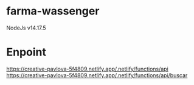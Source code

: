 # farma-wassenger

NodeJs v14.17.5

# Enpoint
https://creative-pavlova-5f4809.netlify.app/.netlify/functions/api
https://creative-pavlova-5f4809.netlify.app/.netlify/functions/api/buscar